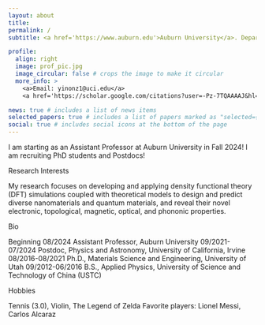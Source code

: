 ```yaml
---
layout: about
title: 
permalink: /
subtitle: <a href='https://www.auburn.edu'>Auburn University</a>. Department of Physics.

profile:
  align: right
  image: prof_pic.jpg
  image_circular: false # crops the image to make it circular
  more_info: >
    <a>Email: yinonz1@uci.edu</a>
    <a href='https://scholar.google.com/citations?user=-Pz-7TQAAAAJ&hl=en'>Google Scholar</a>

news: true # includes a list of news items
selected_papers: true # includes a list of papers marked as "selected={true}"
social: true # includes social icons at the bottom of the page
---
```


I am starting as an Assistant Professor at Auburn University in Fall 2024!
I am recruiting PhD students and Postdocs!

<p>Research Interests</p>
My research focuses on developing and applying density functional theory (DFT) simulations coupled with theoretical models to design and predict diverse nanomaterials and quantum materials, and reveal their novel electronic, topological, magnetic, optical, and phononic properties.

<p>Bio</p>
Beginning 08/2024 Assistant Professor, Auburn University
09/2021-07/2024 Postdoc, Physics and Astronomy, University of California, Irvine
08/2016-08/2021 Ph.D., Materials Science and Engineering, University of Utah
09/2012-06/2016 B.S., Applied Physics, University of Science and Technology of China (USTC) 

<p>Hobbies</p>
Tennis (3.0), Violin, The Legend of Zelda
Favorite players: Lionel Messi, Carlos Alcaraz
